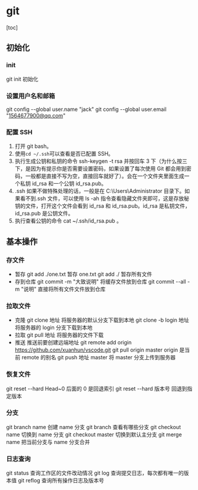 # git

[toc]

## 初始化

### init

git init 初始化

### 设置用户名和邮箱

git config --global user.name "jack"
git config --global user.email "1564677900@qq.com"

### 配置 SSH

1. 打开 git bash。
2. 使用`cd ~/.ssh`可以查看是否已配置 SSH。
3. 执行生成公钥和私钥的命令 ssh-keygen -t rsa 并按回车 3 下（为什么按三下，是因为有提示你是否需要设置密码，如果设置了每次使用 Git 都会用到密码，一般都是直接不写为空，直接回车就好了）。会在一个文件夹里面生成一个私钥 id_rsa 和一个公钥 id_rsa.pub。
4. .ssh 如果不做特殊处理的话，一般是在 C:\Users\Administrator 目录下。如果看不到.ssh 文件，可以使用 ls -ah 指令查看隐藏文件夹即可，这是存放秘钥的文件，打开这个文件会看到 id_rsa 和 id_rsa.pub。id_rsa 是私钥文件，id_rsa.pub 是公钥文件。
5. 执行查看公钥的命令 cat ~/.ssh/id_rsa.pub 。

## 基本操作

### 存文件

- 暂存
  git add ./one.txt 暂存 one.txt
  git add ./ 暂存所有文件
- 存到仓库
  git commit -m "大致说明" 将缓存文件放到仓库
  git commit --all -m "说明" 直接将所有文件文件放到仓库

### 拉取文件

- 克隆
  git clone 地址 将服务器的默认分支下载到本地
  git clone -b login 地址 将服务器的 login 分支下载到本地
- 拉取
  git pull 地址 将服务器的文件下载
- 推送
  推送前要创建远端地址
  git remote add origin https://github.com/xuanhun/vscode.git
  git pull origin master
  origin 是当前 remote 的别名
  git push 地址 master 将 master 分支上传到服务器

### 恢复文件

git reset --hard Head~0 后面的 0 是回退索引
git reset --hard 版本号 回退到指定版本

### 分支

git branch name 创建 name 分支
git branch 查看有哪些分支
git checkout name 切换到 name 分支
git checkout master 切换到默认主分支
git merge name 把当前分支与 name 分支合并

### 日志查询

git status 查询工作区的文件改动情况
git log 查询提交日志，每次都有唯一的版本值
git reflog 查询所有操作日志及版本号
